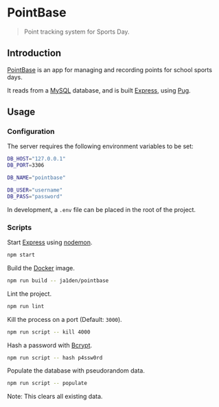 # PointBase

> Point tracking system for Sports Day.

## Introduction

[PointBase](https://github.com/ja1den/pointbase) is an app for managing and recording points for school sports days.

It reads from a [MySQL](https://www.mysql.com/) database, and is built [Express](https://expressjs.com/), using [Pug](https://pugjs.org/).

## Usage

### Configuration

The server requires the following environment variables to be set:

```sh
DB_HOST="127.0.0.1"
DB_PORT=3306

DB_NAME="pointbase"

DB_USER="username"
DB_PASS="password"
```

In development, a `.env` file can be placed in the root of the project.

### Scripts

Start [Express](https://expressjs.com/) using [nodemon](https://nodemon.io/).

```sh
npm start
```

Build the [Docker](https://www.docker.com/) image.

```sh
npm run build -- ja1den/pointbase
```

Lint the project.

```sh
npm run lint
```

Kill the process on a port (Default: `3000`).

```sh
npm run script -- kill 4000
```

Hash a password with [Bcrypt](https://en.wikipedia.org/wiki/Bcrypt).

```sh
npm run script -- hash p4ssw0rd
```

Populate the database with pseudorandom data.

```sh
npm run script -- populate
```

Note: This clears all existing data.
